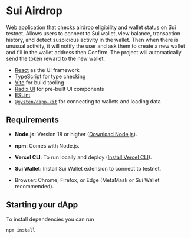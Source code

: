 # Sui Airdrop

Web application that checks airdrop eligibility and wallet status on Sui testnet. Allows users to connect to Sui wallet, view balance, transaction history, and detect suspicious activity in the wallet. Then when there is unusual activity, it will notify the user and ask them to create a new wallet and fill in the wallet address then Confirm. The project will automatically send the token reward to the new wallet.

- [React](https://react.dev/) as the UI framework
- [TypeScript](https://www.typescriptlang.org/) for type checking
- [Vite](https://vitejs.dev/) for build tooling
- [Radix UI](https://www.radix-ui.com/) for pre-built UI components
- [ESLint](https://eslint.org/)
- [`@mysten/dapp-kit`](https://sdk.mystenlabs.com/dapp-kit) for connecting to
  wallets and loading data

## Requirements

- **Node.js**: Version 18 or higher ([Download Node.js](https://nodejs.org/)).
- **npm**: Comes with Node.js.

- **Vercel CLI**: To run locally and deploy ([Install Vercel CLI](#install)).

- **Sui Wallet**: Install Sui Wallet extension to connect to testnet.

- Browser: Chrome, Firefox, or Edge (MetaMask or Sui Wallet recommended).

## Starting your dApp

To install dependencies you can run

```bash
npm install
```

